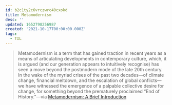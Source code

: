 ```yaml
---
id: b2c1ty2c6vrczwrc40cxokd
title: Metamodernism
desc: ''
updated: 1652798256987
created: '2021-10-17T00:00:00.000Z'
tags:
  - TIL
---
```


> Metamodernism is a term that has gained traction in recent years as a means of articulating developments in contemporary culture, which, it is argued (and our generation appears to intuitively recognise) has seen a move beyond the postmodern mode of the late 20th century. In the wake of the myriad crises of the past two decades—of climate change, financial meltdown, and the escalation of global conflicts—we have witnessed the emergence of a palpable collective desire for change, for something beyond the prematurely proclaimed “End of History.”—via [Metamodernism: A Brief Introduction](#%20Notes%20on%20Metamodernism%7Chttp%3A%2F%2Fwww.metamodernism.com%2F2015%2F01%2F12%2Fmetamodernism-a-brief-introduction%2F)
